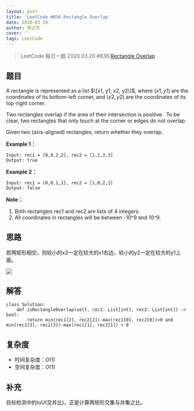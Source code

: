 ```yaml
---
layout: post
title: 'LeetCode #836 Rectangle Overlap'
date: 2020-03-20
author: 郑之杰
cover: ''
tags: LeetCode
---
```


> LeetCode 每日一题 2020.03.20 #836.[Rectangle Overlap](https://leetcode-cn.com/problems/rectangle-overlap/)

## 题目
A rectangle is represented as a list $\[x1, y1, x2, y2\]$, where $(x1, y1)$ are the coordinates of its bottom-left corner, and $(x2, y2)$ are the coordinates of its top-right corner.

Two rectangles overlap if the area of their intersection is positive.  To be clear, two rectangles that only touch at the corner or edges do not overlap.

Given two (axis-aligned) rectangles, return whether they overlap.

**Example 1：**

```
Input: rec1 = [0,0,2,2], rec2 = [1,1,3,3]
Output: true
```
**Example 2：**

```
Input: rec1 = [0,0,1,1], rec2 = [1,0,2,1]
Output: false
```

**Note：**

1. Both rectangles rec1 and rec2 are lists of 4 integers.
2. All coordinates in rectangles will be between -10^9 and 10^9.

## 思路
若两矩形相交，则较小的x2一定在较大的x1右边，较小的y2一定在较大的y1上面。

![](https://pic.leetcode-cn.com/255e661fd9bedddd608546a12f10f0d83bab7092e7fc5cda0c76a58540d5b9b9.jpg)

## 解答

```
class Solution:
    def isRectangleOverlap(self, rec1: List[int], rec2: List[int]) -> bool:
        return min(rec1[2], rec2[2])-max(rec1[0], rec2[0])>0 and min(rec1[3], rec2[3])-max(rec1[1], rec2[1]) > 0
```

## 复杂度
- 时间复杂度：$O(1)$
- 空间复杂度：$O(1)$

## 补充
目标检测中的IoU(交并比)，正是计算两矩形交集与并集之比。
